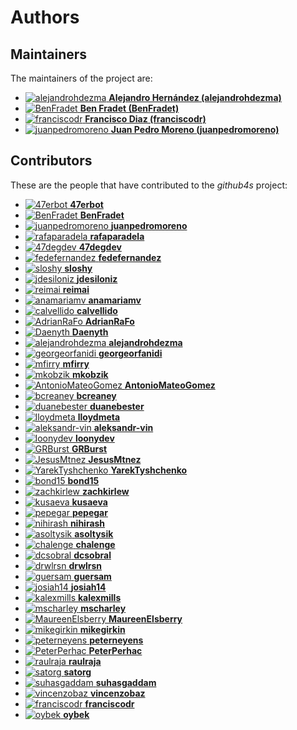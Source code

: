 [comment]: <> (Don't edit this file!)
[comment]: <> (It is automatically updated after every release of https://github.com/47degrees/.github)
[comment]: <> (If you want to suggest a change, please open a PR or issue in that repository)

# Authors

## Maintainers

The maintainers of the project are:

- [![alejandrohdezma](https://avatars.githubusercontent.com/u/9027541?v=4&s=20) **Alejandro Hernández (alejandrohdezma)**](https://github.com/alejandrohdezma)
- [![BenFradet](https://avatars.githubusercontent.com/u/1737211?v=4&s=20) **Ben Fradet (BenFradet)**](https://github.com/BenFradet)
- [![franciscodr](https://avatars.githubusercontent.com/u/1200151?v=4&s=20) **Francisco Diaz (franciscodr)**](https://github.com/franciscodr)
- [![juanpedromoreno](https://avatars.githubusercontent.com/u/4879373?v=4&s=20) **Juan Pedro Moreno (juanpedromoreno)**](https://github.com/juanpedromoreno)

## Contributors

These are the people that have contributed to the _github4s_ project:

- [![47erbot](https://avatars.githubusercontent.com/u/24799081?v=4&s=20) **47erbot**](https://github.com/47erbot)
- [![BenFradet](https://avatars.githubusercontent.com/u/1737211?v=4&s=20) **BenFradet**](https://github.com/BenFradet)
- [![juanpedromoreno](https://avatars.githubusercontent.com/u/4879373?v=4&s=20) **juanpedromoreno**](https://github.com/juanpedromoreno)
- [![rafaparadela](https://avatars.githubusercontent.com/u/315070?v=4&s=20) **rafaparadela**](https://github.com/rafaparadela)
- [![47degdev](https://avatars.githubusercontent.com/u/5580770?v=4&s=20) **47degdev**](https://github.com/47degdev)
- [![fedefernandez](https://avatars.githubusercontent.com/u/720923?v=4&s=20) **fedefernandez**](https://github.com/fedefernandez)
- [![sloshy](https://avatars.githubusercontent.com/u/427237?v=4&s=20) **sloshy**](https://github.com/sloshy)
- [![jdesiloniz](https://avatars.githubusercontent.com/u/2835739?v=4&s=20) **jdesiloniz**](https://github.com/jdesiloniz)
- [![reimai](https://avatars.githubusercontent.com/u/1123908?v=4&s=20) **reimai**](https://github.com/reimai)
- [![anamariamv](https://avatars.githubusercontent.com/u/2183589?v=4&s=20) **anamariamv**](https://github.com/anamariamv)
- [![calvellido](https://avatars.githubusercontent.com/u/7753447?v=4&s=20) **calvellido**](https://github.com/calvellido)
- [![AdrianRaFo](https://avatars.githubusercontent.com/u/15971742?v=4&s=20) **AdrianRaFo**](https://github.com/AdrianRaFo)
- [![Daenyth](https://avatars.githubusercontent.com/u/14644?v=4&s=20) **Daenyth**](https://github.com/Daenyth)
- [![alejandrohdezma](https://avatars.githubusercontent.com/u/9027541?v=4&s=20) **alejandrohdezma**](https://github.com/alejandrohdezma)
- [![georgeorfanidi](https://avatars.githubusercontent.com/u/24582954?v=4&s=20) **georgeorfanidi**](https://github.com/georgeorfanidi)
- [![mfirry](https://avatars.githubusercontent.com/u/1107071?v=4&s=20) **mfirry**](https://github.com/mfirry)
- [![mkobzik](https://avatars.githubusercontent.com/u/18078706?v=4&s=20) **mkobzik**](https://github.com/mkobzik)
- [![AntonioMateoGomez](https://avatars.githubusercontent.com/u/25897490?v=4&s=20) **AntonioMateoGomez**](https://github.com/AntonioMateoGomez)
- [![bcreaney](https://avatars.githubusercontent.com/u/66477252?v=4&s=20) **bcreaney**](https://github.com/bcreaney)
- [![duanebester](https://avatars.githubusercontent.com/u/2539656?v=4&s=20) **duanebester**](https://github.com/duanebester)
- [![lloydmeta](https://avatars.githubusercontent.com/u/914805?v=4&s=20) **lloydmeta**](https://github.com/lloydmeta)
- [![aleksandr-vin](https://avatars.githubusercontent.com/u/223293?v=4&s=20) **aleksandr-vin**](https://github.com/aleksandr-vin)
- [![loonydev](https://avatars.githubusercontent.com/u/7644109?v=4&s=20) **loonydev**](https://github.com/loonydev)
- [![GRBurst](https://avatars.githubusercontent.com/u/4647221?v=4&s=20) **GRBurst**](https://github.com/GRBurst)
- [![JesusMtnez](https://avatars.githubusercontent.com/u/8639179?v=4&s=20) **JesusMtnez**](https://github.com/JesusMtnez)
- [![YarekTyshchenko](https://avatars.githubusercontent.com/u/185304?v=4&s=20) **YarekTyshchenko**](https://github.com/YarekTyshchenko)
- [![bond15](https://avatars.githubusercontent.com/u/9124653?v=4&s=20) **bond15**](https://github.com/bond15)
- [![zachkirlew](https://avatars.githubusercontent.com/u/15320944?v=4&s=20) **zachkirlew**](https://github.com/zachkirlew)
- [![kusaeva](https://avatars.githubusercontent.com/u/5486933?v=4&s=20) **kusaeva**](https://github.com/kusaeva)
- [![pepegar](https://avatars.githubusercontent.com/u/694179?v=4&s=20) **pepegar**](https://github.com/pepegar)
- [![nihirash](https://avatars.githubusercontent.com/u/5459892?v=4&s=20) **nihirash**](https://github.com/nihirash)
- [![asoltysik](https://avatars.githubusercontent.com/u/17353292?v=4&s=20) **asoltysik**](https://github.com/asoltysik)
- [![chalenge](https://avatars.githubusercontent.com/u/5385518?v=4&s=20) **chalenge**](https://github.com/chalenge)
- [![dcsobral](https://avatars.githubusercontent.com/u/141079?v=4&s=20) **dcsobral**](https://github.com/dcsobral)
- [![drwlrsn](https://avatars.githubusercontent.com/u/981387?v=4&s=20) **drwlrsn**](https://github.com/drwlrsn)
- [![guersam](https://avatars.githubusercontent.com/u/969120?v=4&s=20) **guersam**](https://github.com/guersam)
- [![josiah14](https://avatars.githubusercontent.com/u/1489462?v=4&s=20) **josiah14**](https://github.com/josiah14)
- [![kalexmills](https://avatars.githubusercontent.com/u/22620342?v=4&s=20) **kalexmills**](https://github.com/kalexmills)
- [![mscharley](https://avatars.githubusercontent.com/u/336509?v=4&s=20) **mscharley**](https://github.com/mscharley)
- [![MaureenElsberry](https://avatars.githubusercontent.com/u/17556002?v=4&s=20) **MaureenElsberry**](https://github.com/MaureenElsberry)
- [![mikegirkin](https://avatars.githubusercontent.com/u/4907402?v=4&s=20) **mikegirkin**](https://github.com/mikegirkin)
- [![peterneyens](https://avatars.githubusercontent.com/u/6407606?v=4&s=20) **peterneyens**](https://github.com/peterneyens)
- [![PeterPerhac](https://avatars.githubusercontent.com/u/1763911?v=4&s=20) **PeterPerhac**](https://github.com/PeterPerhac)
- [![raulraja](https://avatars.githubusercontent.com/u/456796?v=4&s=20) **raulraja**](https://github.com/raulraja)
- [![satorg](https://avatars.githubusercontent.com/u/3954178?v=4&s=20) **satorg**](https://github.com/satorg)
- [![suhasgaddam](https://avatars.githubusercontent.com/u/7282584?v=4&s=20) **suhasgaddam**](https://github.com/suhasgaddam)
- [![vincenzobaz](https://avatars.githubusercontent.com/u/6325220?v=4&s=20) **vincenzobaz**](https://github.com/vincenzobaz)
- [![franciscodr](https://avatars.githubusercontent.com/u/1200151?v=4&s=20) **franciscodr**](https://github.com/franciscodr)
- [![oybek](https://avatars.githubusercontent.com/u/2409985?v=4&s=20) **oybek**](https://github.com/oybek)